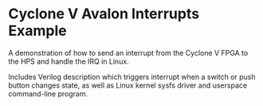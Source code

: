 # Cyclone V Avalon Interrupts Example

A demonstration of how to send an interrupt from the Cyclone V FPGA to the
HPS and handle the IRQ in Linux.

Includes Verilog description which triggers interrupt when a switch or
push button changes state, as well as Linux kernel sysfs driver and userspace
command-line program.
